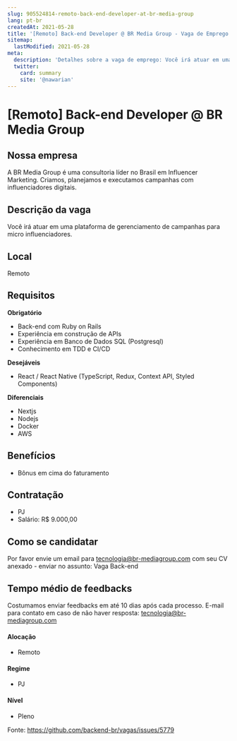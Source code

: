 ```yaml
---
slug: 905524814-remoto-back-end-developer-at-br-media-group
lang: pt-br
createdAt: 2021-05-28
title: '[Remoto] Back-end Developer @ BR Media Group - Vaga de Emprego'
sitemap:
  lastModified: 2021-05-28
meta:
  description: 'Detalhes sobre a vaga de emprego: Você irá atuar em uma plataforma de gerenciamento de campanhas para micro influenciadores.'
  twitter:
    card: summary
    site: '@nawarian'
---
```


# [Remoto] Back-end Developer @ BR Media Group

## Nossa empresa

A BR Media Group é uma consultoria líder no Brasil em Influencer Marketing. Criamos, planejamos e executamos campanhas com influenciadores digitais.

## Descrição da vaga

Você irá atuar em uma plataforma de gerenciamento de campanhas para micro influenciadores.

## Local

Remoto

## Requisitos

**Obrigatório**
- Back-end com Ruby on Rails
- Experiência em construção de APIs
- Experiência em Banco de Dados SQL (Postgresql)
- Conhecimento em TDD e CI/CD

**Desejáveis**
- React / React Native (TypeScript, Redux, Context API, Styled Components)

**Diferenciais**
- Nextjs
- Nodejs
- Docker
- AWS


## Benefícios

- Bônus em cima do faturamento


## Contratação

- PJ
- Salário: R$ 9.000,00

## Como se candidatar

Por favor envie um email para tecnologia@br-mediagroup.com com seu CV anexado - enviar no assunto: Vaga Back-end

## Tempo médio de feedbacks

Costumamos enviar feedbacks em até 10 dias após cada processo.
E-mail para contato em caso de não haver resposta: tecnologia@br-mediagroup.com

#### Alocação
- Remoto

#### Regime
- PJ

#### Nível
- Pleno



Fonte: https://github.com/backend-br/vagas/issues/5779